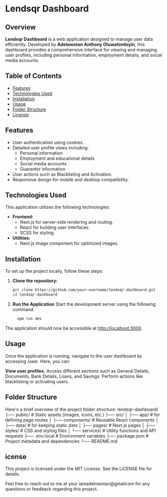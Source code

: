 # Lendsqr Dashboard

## Overview

**Lendsqr Dashboard** is a web application designed to manage user data efficiently. Developed by **Adelowotan Anthony Oluwatimileyin**, this dashboard provides a comprehensive interface for viewing and managing user profiles, including personal information, employment details, and social media accounts.

## Table of Contents

- [Features](#features)
- [Technologies Used](#technologies-used)
- [Installation](#installation)
- [Usage](#usage)
- [Folder Structure](#folder-structure)
- [License](#license)

## Features

- User authentication using cookies.
- Detailed user profile views including:
  - Personal information
  - Employment and educational details
  - Social media accounts
  - Guarantor information
- User actions such as Blacklisting and Activation.
- Responsive design for mobile and desktop compatibility.

## Technologies Used

This application utilizes the following technologies:

- **Frontend:**
  - Next.js for server-side rendering and routing.
  - React for building user interfaces.
  - SCSS for styling.
- **Utilities:**
  - Next.js Image component for optimized images.

## Installation

To set up the project locally, follow these steps:

1. **Clone the repository:**

   ```bash
   git clone https://github.com/your-username/lendsqr-dashboard.git
   cd lendsqr-dashboard

   ```

2. **Run the Application**
   Start the development server using the following command:

   ```bash
     npm run dev

   ```

The application should now be accessible at <http://localhost:3000>.

## Usage

Once the application is running, navigate to the user dashboard by accessing /user. Here, you can:

**View user profiles.**
Access different sections such as General Details, Documents, Bank Details, Loans, and Savings.
Perform actions like blacklisting or activating users.

## Folder Structure

Here's a brief overview of the project folder structure:
lendsqr-dashboard/
├── public/ # Static assets (images, icons, etc.)
├── src/
│ ├── app/ # for defining page routes
│ ├── components/ # Reusable React components
│ ├── data/ # for keeping static data
│ ├── pages/ # Next.js pages
│ ├── styles/ # CSS and styling files
│ └── services/ # Utility functions and API requests
├── .env.local # Environment variables
├── package.json # Project metadata and dependencies
└── README.md

## icense

This project is licensed under the MIT License. See the LICENSE file for details.

Feel free to reach out to me at your iamadelowotan@gmailcom for any questions or feedback regarding this project.
